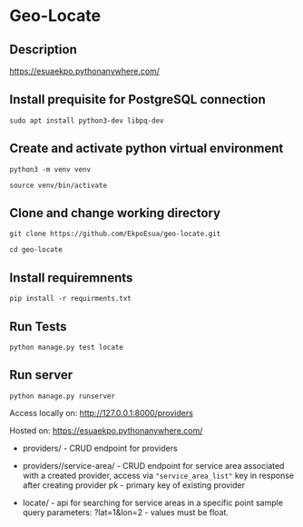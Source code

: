 # Geo-Locate

## Description
https://esuaekpo.pythonanywhere.com/

## Install prequisite for PostgreSQL connection
`sudo apt install python3-dev libpq-dev`

## Create and activate python virtual environment
`python3 -m venv venv`

`source venv/bin/activate`

## Clone and change working directory

`git clone https://github.com/EkpoEsua/geo-locate.git`

`cd geo-locate`

## Install requiremnents

`pip install -r requirments.txt`

## Run Tests
`python manage.py test locate`

## Run server

`python manage.py runserver`

Access locally on: http://127.0.0.1:8000/providers


Hosted on: https://esuaekpo.pythonanywhere.com/

* providers/ - CRUD endpoint for providers

* providers/<pk>/service-area/ - CRUD endpoint for service area associated with a created provider, access via `"service_area_list"` key in response after creating provider
pk - primary key of existing provider

* locate/ - api for searching for service areas in a specific point 
    sample query parameters: ?lat=1&lon=2 - values must be float.

